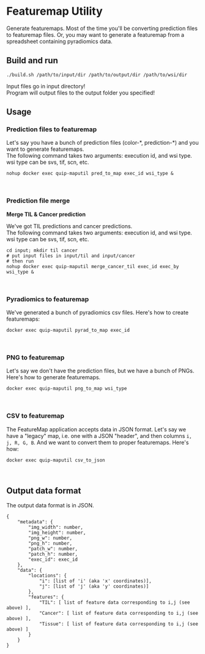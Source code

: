 # Featuremap Utility
Generate featuremaps.  Most of the time you'll be converting prediction files to featuremap files.
Or, you may want to generate a featuremap from a spreadsheet containing pyradiomics data.

## Build and run

```
./build.sh /path/to/input/dir /path/to/output/dir /path/to/wsi/dir
```

Input files go in input directory!<br>
Program will output files to the output folder you specified!
<br>


## Usage

### Prediction files to featuremap
Let's say you have a bunch of prediction files (color-\*, prediction-\*) and you want to generate featuremaps.<br>
The following command takes two arguments: execution id, and wsi type.<br>
wsi type can be svs, tif, scn, etc.

```
nohup docker exec quip-maputil pred_to_map exec_id wsi_type &
```
<br>


### Prediction file merge
**Merge TIL & Cancer prediction**

We've got TIL predictions and cancer predictions.<br>
The following command takes two arguments: execution id, and wsi type.<br>
wsi type can be svs, tif, scn, etc.

```
cd input; mkdir til cancer
# put input files in input/til and input/cancer
# then run
nohup docker exec quip-maputil merge_cancer_til exec_id exec_by wsi_type &
```
<br>


### Pyradiomics to featuremap
We've generated a bunch of pyradiomics csv files.  Here's how to create featuremaps:

```
docker exec quip-maputil pyrad_to_map exec_id
```
<br>


### PNG to featuremap
Let's say we don't have the prediction files, but we have a bunch of PNGs.  Here's how to generate featuremaps.

```
docker exec quip-maputil png_to_map wsi_type
```


<br>

### CSV to featuremap
The FeatureMap application accepts data in JSON format.  Let's say we have a "legacy" map, i.e. one with a JSON "header", and then columns `i, j, R, G, B`.  And we want to convert them to proper featuremaps.  Here's how:

```
docker exec quip-maputil csv_to_json
```
<br>


## Output data format
The output data format is in JSON.

```
{
    "metadata": {
        "img_width": number,
        "img_height": number,
        "png_w": number,
        "png_h": number,
        "patch_w": number,
        "patch_h": number,
        "exec_id": exec_id
    },
    "data": {
        "locations": {
            "i": [list of 'i' (aka 'x' coordinates)],
            "j": [list of 'j' (aka 'y' coordinates)]
        },
        "features": {
            "TIL": [ list of feature data corresponding to i,j (see above) ],
            "Cancer": [ list of feature data corresponding to i,j (see above) ],
            "Tissue": [ list of feature data corresponding to i,j (see above) ]
        }
    }
}
```


<!--
### Build

```
docker build -t featuremap_util .
```

### Run
```
docker run --name quip-maputil -v $(pwd)/input:/data/input -v $(pwd)/output:/data/output -itd featuremap_util

./build.sh $(pwd)/input $(pwd)/output $(pwd)/wsi

```
-->
